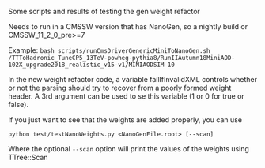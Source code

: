 Some scripts and results of testing the gen weight refactor

Needs to run in a CMSSW version that has NanoGen, so a nightly build or CMSSW_11_2_0_pre>=7

Example: ```bash scripts/runCmsDriverGenericMiniToNanoGen.sh /TTToHadronic_TuneCP5_13TeV-powheg-pythia8/RunIIAutumn18MiniAOD-102X_upgrade2018_realistic_v15-v1/MINIAODSIM 10```

In the new weight refactor code, a variable failIfInvalidXML controls whether or not the parsing should try to recover from a poorly formed weight header. A 3rd argument can be used to se this variable (1 or 0 for true or false).

If you just want to see that the weights are added properly, you can use

```python test/testNanoWeights.py <NanoGenFile.root> [--scan]```

Where the optional ```--scan``` option will print the values of the weights using TTree::Scan
